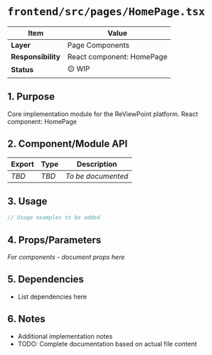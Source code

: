 # `frontend/src/pages/HomePage.tsx`

| Item               | Value                                                              |
| ------------------ | ------------------------------------------------------------------ |
| **Layer**          | Page Components                                                           |
| **Responsibility** | React component: HomePage                                                   |
| **Status**         | 🟡 WIP                                                            |

## 1. Purpose

Core implementation module for the ReViewPoint platform. React component: HomePage

## 2. Component/Module API

| Export       | Type     | Description            |
| ------------ | -------- | ---------------------- |
| *TBD*        | *TBD*    | *To be documented*     |

## 3. Usage

```typescript
// Usage examples to be added
```

## 4. Props/Parameters

*For components - document props here*

## 5. Dependencies

- List dependencies here

## 6. Notes

- Additional implementation notes
- TODO: Complete documentation based on actual file content
